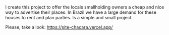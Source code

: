 I create this project to offer the locals smallholding owners a cheap and nice way to advertise their places.
In Brazil we have a large demand for these houses to rent and plan parties.
Is a simple and small project.

Please, take a look:
https://site-chacara.vercel.app/

